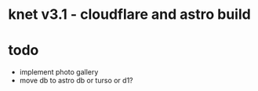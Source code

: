 # knet v3.1 - cloudflare and astro build

# todo

-  implement photo gallery
- move db to astro db or turso or d1?